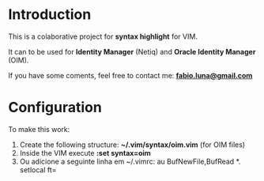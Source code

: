# Introduction #
This is a colaborative project for **syntax highlight** for VIM.

It can to be used for **Identity Manager** (Netiq) and **Oracle Identity Manager** (OIM). 

If you have some coments, feel free to contact me: **fabio.luna@gmail.com**

# Configuration #
To make this work:

1. Create the following structure: **~/.vim/syntax/oim.vim** (for OIM files)
2. Inside the VIM execute **:set syntax=oim**
3. Ou adicione a seguinte linha em ~/.vimrc:
		au BufNewFile,BufRead *.<extensao do log> setlocal ft=<oim ou idm>
